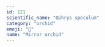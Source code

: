 ```yaml
---
id: 121
scientific_name: "Ophrys speculum"
category: "orchid"
emoji: "🌸"
name: "Mirror orchid"
---
```

